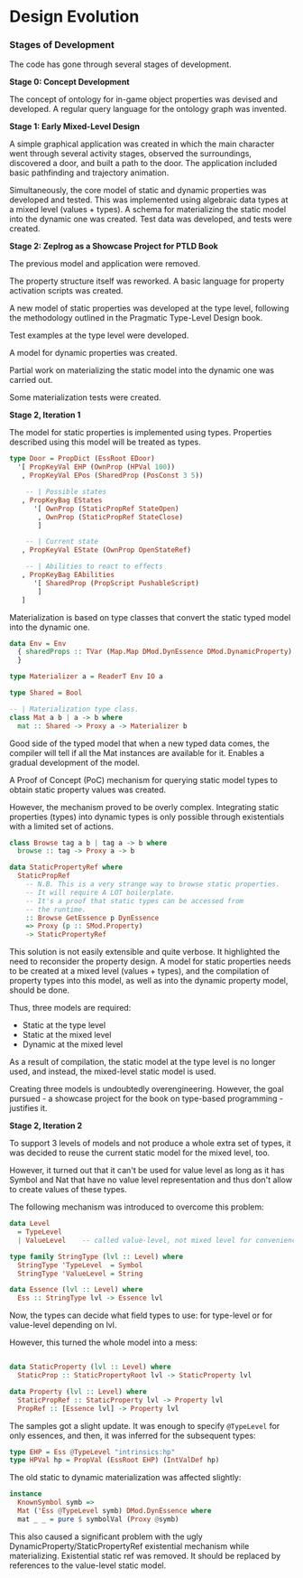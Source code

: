 # Design Evolution

### Stages of Development

The code has gone through several stages of development.

**Stage 0: Concept Development**

The concept of ontology for in-game object properties was devised and developed. A regular query language for the ontology graph was invented.

**Stage 1: Early Mixed-Level Design**

A simple graphical application was created in which the main character went through several activity stages, observed the surroundings, discovered a door, and built a path to the door. The application included basic pathfinding and trajectory animation.

Simultaneously, the core model of static and dynamic properties was developed and tested. This was implemented using algebraic data types at a mixed level (values + types). A schema for materializing the static model into the dynamic one was created. Test data was developed, and tests were created.

**Stage 2: Zeplrog as a Showcase Project for PTLD Book**

The previous model and application were removed.

The property structure itself was reworked. A basic language for property activation scripts was created.

A new model of static properties was developed at the type level, following the methodology outlined in the Pragmatic Type-Level Design book.

Test examples at the type level were developed.

A model for dynamic properties was created.

Partial work on materializing the static model into the dynamic one was carried out.

Some materialization tests were created.

**Stage 2, Iteration 1**

The model for static properties is implemented using types. Properties described using this model will be treated as types.

```haskell
type Door = PropDict (EssRoot EDoor)
  '[ PropKeyVal EHP (OwnProp (HPVal 100))
   , PropKeyVal EPos (SharedProp (PosConst 3 5))

    -- | Possible states
   , PropKeyBag EStates
      '[ OwnProp (StaticPropRef StateOpen)
       , OwnProp (StaticPropRef StateClose)
       ]

    -- | Current state
   , PropKeyVal EState (OwnProp OpenStateRef)

    -- | Abilities to react to effects
   , PropKeyBag EAbilities
      '[ SharedProp (PropScript PushableScript)
       ]
   ]

```

Materialization is based on type classes that convert the static typed model into the dynamic one.

```haskell
data Env = Env
  { sharedProps :: TVar (Map.Map DMod.DynEssence DMod.DynamicProperty)
  }

type Materializer a = ReaderT Env IO a

type Shared = Bool

-- | Materialization type class.
class Mat a b | a -> b where
  mat :: Shared -> Proxy a -> Materializer b
```

Good side of the typed model that when a new typed data comes,
the compiler will tell if all the Mat instances are available for it.
Enables a gradual development of the model.

A Proof of Concept (PoC) mechanism for querying static model types to obtain static property values was created.

However, the mechanism proved to be overly complex. Integrating static properties (types) into dynamic types is only possible through existentials with a limited set of actions.

```haskell
class Browse tag a b | tag a -> b where
  browse :: tag -> Proxy a -> b

data StaticPropertyRef where
  StaticPropRef
    -- N.B. This is a very strange way to browse static properties.
    -- It will require A LOT boilerplate.
    -- It's a proof that static types can be accessed from
    -- the runtime.
    :: Browse GetEssence p DynEssence
    => Proxy (p :: SMod.Property)
    -> StaticPropertyRef
```

This solution is not easily extensible and quite verbose. It highlighted the need to reconsider the property design. A model for static properties needs to be created at a mixed level (values + types), and the compilation of property types into this model, as well as into the dynamic property model, should be done.

Thus, three models are required:

- Static at the type level
- Static at the mixed level
- Dynamic at the mixed level

As a result of compilation, the static model at the type level is no longer used, and instead, the mixed-level static model is used.

Creating three models is undoubtedly overengineering. However, the goal pursued - a showcase project for the book on type-based programming - justifies it.


**Stage 2, Iteration 2**

To support 3 levels of models and not produce a whole extra
set of types, it was decided to reuse the current static model
for the mixed level, too.

However, it turned out that it can't be used for value level
as long as it has Symbol and Nat that have no value level
representation and thus don't allow to create values of these types.

The following mechanism was introduced to overcome this problem:

```haskell
data Level
  = TypeLevel
  | ValueLevel    -- called value-level, not mixed level for convenience

type family StringType (lvl :: Level) where
  StringType 'TypeLevel  = Symbol
  StringType 'ValueLevel = String

data Essence (lvl :: Level) where
  Ess :: StringType lvl -> Essence lvl
```

Now, the types can decide what field types to use: for type-level
or for value-level depending on lvl.

However, this turned the whole model into a mess:

```haskell

data StaticProperty (lvl :: Level) where
  StaticProp :: StaticPropertyRoot lvl -> StaticProperty lvl

data Property (lvl :: Level) where
  StaticPropRef :: StaticProperty lvl -> Property lvl
  PropRef :: [Essence lvl] -> Property lvl
```

The samples got a slight update. It was enough to specify `@TypeLevel`
for only essences, and then, it was inferred for the subsequent
types:

```haskell
type EHP = Ess @TypeLevel "intrinsics:hp"
type HPVal hp = PropVal (EssRoot EHP) (IntValDef hp)
```

The old static to dynamic materialization was affected slightly:

```haskell
instance
  KnownSymbol symb =>
  Mat ('Ess @TypeLevel symb) DMod.DynEssence where
  mat _ _ = pure $ symbolVal (Proxy @symb)
```

This also caused a significant problem with the ugly
DynamicProperty/StaticPropertyRef existential mechanism
while materializing. Existential static ref was removed.
It should be replaced by references to the value-level static model.

